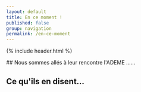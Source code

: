 ```yaml
---
layout: default
title: En ce moment !
published: false
group: navigation
permalink: /en-ce-moment
---
```


{% include header.html %}

<section>
<div class="section_content" markdown="1">
## Nous sommes allés à leur rencontre
l'ADEME
......


## Ce qu'ils en disent...


</div>
</section>
